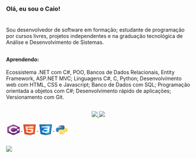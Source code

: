 ### Olá, eu sou o Caio!
#
Sou desenvolvedor de software em formação; estudante de programação por cursos livres, projetos independentes e na graduação tecnológica de Análise e Desenvolvimento de Sistemas.
##
#### Aprendendo:
Ecossistema .NET com C#, POO, Bancos de Dados Relacionais, Entity Framework, ASP.NET MVC;
Linguagens C#, C, Python;
Desenvolvimento web com HTML, CSS e Javascript;
Banco de Dados com SQL;
Programação orientada a objetos com C#;
Desenvolvimento rápido de aplicações;
Versionamento com Git.

##

<div align="center">
  <a href="https://github.com/caiopgaspar">
  <img height="180em" src="https://github-readme-stats.vercel.app/api?username=caiopgaspar&show_icons=true&theme=dark&include_all_commits=true&count_private=true"/>
  <img height="180em" src="https://github-readme-stats.vercel.app/api/top-langs/?username=caiopgaspar&layout=compact&langs_count=7&theme=dark"/>
</div>

<div style="display: inline_block"><br>
  <img align="center" alt="Csharp" height="30" width="40" src="https://raw.githubusercontent.com/devicons/devicon/master/icons/csharp/csharp-original.svg">
  <img align="center" alt="Rafa-HTML" height="30" width="40" src="https://raw.githubusercontent.com/devicons/devicon/master/icons/html5/html5-original.svg">
  <img align="center" alt="Rafa-CSS" height="30" width="40" src="https://raw.githubusercontent.com/devicons/devicon/master/icons/css3/css3-original.svg">
  <img align="center" alt="Rafa-Python" height="30" width="40" src="https://raw.githubusercontent.com/devicons/devicon/master/icons/python/python-original.svg">  
</div>

  ##

<div>
  <a href="https://www.linkedin.com/in/caio-henrique-pessoa-gaspar-139579208/" target="_blank"><img src="https://img.shields.io/badge/-LinkedIn-%230077B5?style=for-the-badge&logo=linkedin&logoColor=white" target="_blank"></a>
</div>




<!--
**caiopgaspar/caiopgaspar** is a ✨ _special_ ✨ repository because its `README.md` (this file) appears on your GitHub profile.

Here are some ideas to get you started:

- 🔭 I’m currently working on ...
- 🌱 I’m currently learning ...
- 👯 I’m looking to collaborate on ...
- 🤔 I’m looking for help with ...
- 💬 Ask me about ...
- 📫 How to reach me: ...
- 😄 Pronouns: ...
- ⚡ Fun fact: ...
